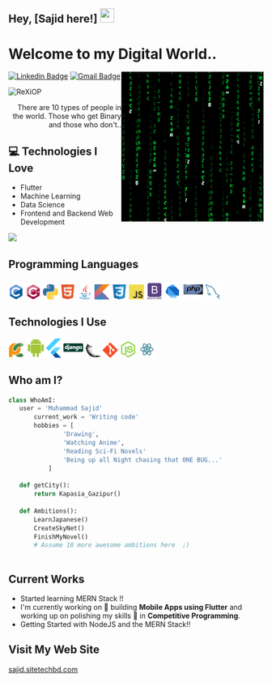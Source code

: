 ## Hey, [Sajid here!] <img src="https://media.giphy.com/media/hvRJCLFzcasrR4ia7z/giphy.gif" width="28px" height="28px">

<h1>Welcome to my Digital World..</h1> 

<img src = 'https://github.com/ReXiOP/ReXiOP/blob/main/images/matrix.gif' alt = 'Awesome Matrix Code' align='right'/>

[![Linkedin Badge](https://img.shields.io/badge/-sajid?style=flat-square&logo=Linkedin&logoColor=white&link=https://www.linkedin.com/in/sa-jid-3baa58240)](https://www.linkedin.com/in/sa-jid-3baa58240) [![Gmail Badge](https://img.shields.io/badge/-admin@sawbaninfo.com-c14438?style=flat-square&logo=Gmail&logoColor=white&link=mailto:admin@sawbaninfo.com)](mailto:admin@sawbaninfo.com)
<p align="left"> <img src="https://komarev.com/ghpvc/?username=ReXiOP" alt="ReXiOP" /> </p>

<div style="text-align: right">There are 10 types of people in the world. Those who get Binary and those who don't.. </div>

## :computer: Technologies I Love
* Flutter
* Machine Learning
* Data Science
* Frontend and Backend Web Development

<img src = "https://github-readme-stats.vercel.app/api/top-langs/?username=ReXiOP&layout=compact">

## Programming Languages
<img src = 'https://github.com/ReXiOP/ReXiOP/blob/main/images/c-original.svg' width='30'/> <img src = 'https://github.com/ReXiOP/ReXiOP/blob/main/images/cpp.svg' width='30'/> <img src = 'https://github.com/ReXiOP/ReXiOP/blob/main/images/python2.png' height='30'/>  <img src = 'https://github.com/ReXiOP/ReXiOP/blob/main/images/html.svg' width='30'/> <img src='https://github.com/ReXiOP/ReXiOP/blob/main/images/java.svg' width='30'/> <img src = 'https://github.com/ReXiOP/ReXiOP/blob/main/images/kotlin.svg' width='30'/> <img src = 'https://github.com/ReXiOP/ReXiOP/blob/main/images/css.svg' width='30'/> <img src = 'https://github.com/ReXiOP/ReXiOP/blob/main/images/js.svg' width='30'/> <img src = 'https://github.com/ReXiOP/ReXiOP/blob/main/images/bootstrap.svg' width='33'/> <img src = 'https://github.com/ReXiOP/ReXiOP/blob/main/images/dart.svg' width='33'/> <img src = 'https://github.com/ReXiOP/ReXiOP/blob/main/images/php.svg' width='40'/>
 <img src = 'https://github.com/ReXiOP/ReXiOP/blob/main/images/sql.svg' width='30'/> 
 
 ## Technologies I Use
 <img src = 'https://github.com/ReXiOP/ReXiOP/blob/main/images/pycharm.svg' width='30'/>  <img src = 'https://github.com/ReXiOP/ReXiOP/blob/main/images/android.svg' height='40'/><img src = 'https://github.com/ReXiOP/ReXiOP/blob/main/images/flutter-logo.svg' width='30'/> <img src = 'https://github.com/ReXiOP/ReXiOP/blob/main/images/django.svg' height='40'/> <img src = 'https://github.com/ReXiOP/ReXiOP/blob/main/images/flask.png' width='30'/> <img src = 'https://github.com/ReXiOP/ReXiOP/blob/main/images/git.svg' width='30'/> <img src = 'https://github.com/ReXiOP/ReXiOP/blob/main/images/nodejs.svg' width='33'/> <img src = 'https://github.com/ReXiOP/ReXiOP/blob/main/images/react.svg' width='33'/>
 
 ## Who am I?
 ```python
 class WhoAmI:
 	user = 'Muhammad Sajid'
		current_work = 'Writing code'
		hobbies = [
				'Drawing',
				'Watching Anime',
				'Reading Sci-Fi Novels'
				'Being up all Night chasing that ONE BUG...'
			]
	
	def getCity():
		return Kapasia_Gazipur()
	
	def Ambitions():
		LearnJapanese()
		CreateSkyNet()
		FinishMyNovel()
		# Assume 10 more awesome ambitions here  ;)
	
 ```
 
## Current Works
 * Started learning MERN Stack !!
 * I'm currently working on 🔭 building **Mobile Apps using Flutter** and working up on polishing my skills 🌱 in **Competitive Programming**.
 * Getting Started with NodeJS and the MERN Stack!!
 
## Visit My Web Site
<a href="https://sajid.sitetechbd.com" target="_blank" rel="noopener noreferrer" >sajid.sitetechbd.com</a>

 
 
